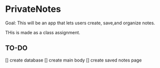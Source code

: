 # PrivateNotes
Goal: This will be an app that lets users create, save,and organize notes.

THis is made as a class assignment.

## TO-DO
[] create database
[] create main body
[] create saved notes page